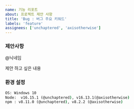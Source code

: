 ```yaml
---
name: 기능 리포트
about: 프로젝트 제안 사항
title: 'Bug : 버그 주요 키워드'
labels: 'feature'
assignees: ['unchaptered', 'axisotherwise']
---
```


### 제안사항

@닉네임

제안 하고 싶은 내용

### 환경 설정

```cmd
OS: Windows 10
Node:  v16.15.1 (@unchaptered), v16.13.1(@axisotherwise)
npm : v8.11.0 (@unchaptered), v8.2.2 (@axisotherwise)
```